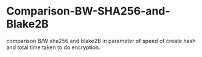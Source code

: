 # Comparison-BW-SHA256-and-Blake2B
comparison B/W sha256 and blake2B in parameter of speed of create hash and total time taken to do encryption.

